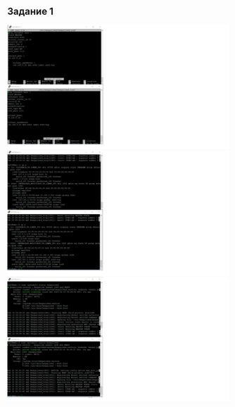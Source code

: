 ## Задание 1

![alt text](https://github.com/ya-haf/keepalived/blob/main/img/keepalived_1.png?raw=true)
![alt text](https://github.com/ya-haf/keepalived/blob/main/img/keepalived_2.png?raw=true)
![alt text](https://github.com/ya-haf/keepalived/blob/main/img/keepalived_3.png?raw=true)
